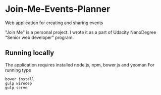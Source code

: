 # Join-Me-Events-Planner
Web application for creating and sharing events

"Join Me" is a personal project. I wrote it as a part of Udacity NanoDegree "Senior web developer" program.

## Running locally
The application requires installed node.js, npm, bower.js and yeoman
For running type 

```console
bower install
gulp wiredep
gulp serve
```

